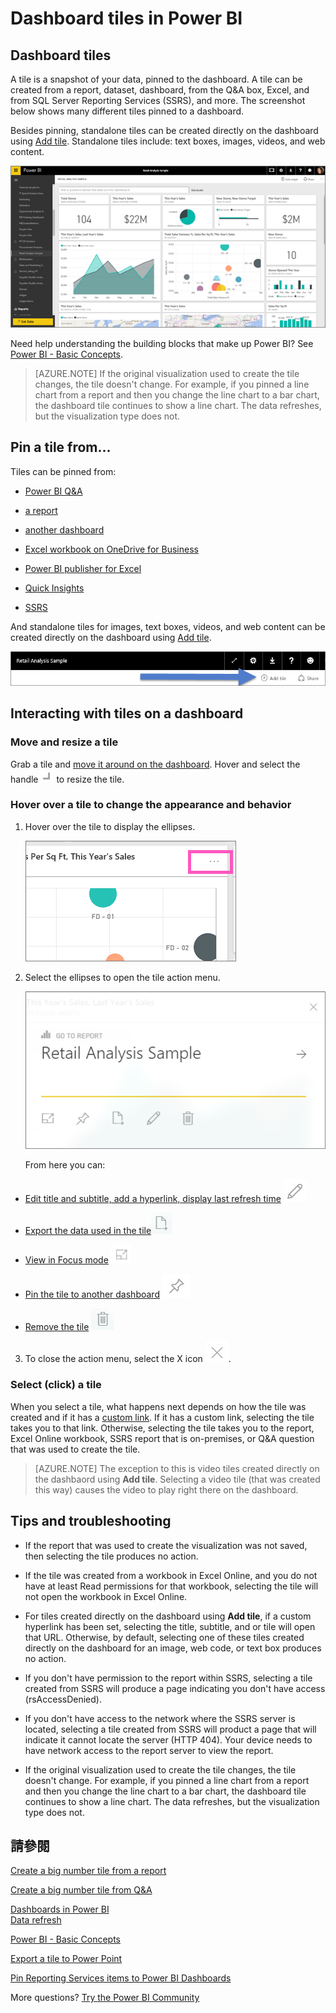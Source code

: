 <properties
   pageTitle="Dashboard tiles in Power BI"
   description="All about dashboard tiles in Power BI. This includes tiles that are created from SQL Server Reporting Services (SSRS)."
   services="powerbi"
   documentationCenter=""
   authors="mihart"
   manager="mblythe"
   backup=""
   editor=""
   tags=""
   qualityFocus="monitoring"
   qualityDate="03/15/2016"/>

<tags
   ms.service="powerbi"
   ms.devlang="NA"
   ms.topic="article"
   ms.tgt_pltfrm="NA"
   ms.workload="powerbi"
   ms.date="10/24/2016"  
   ms.author="mihart"/>

# <a name="dashboard-tiles-in-power-bi"></a>Dashboard tiles in Power BI
## <a name="dashboard-tiles"></a>Dashboard tiles

A tile is a snapshot of your data, pinned to the dashboard. A tile can be created from a report, dataset, dashboard, from the Q&amp;A box, Excel, and from SQL Server Reporting Services (SSRS), and more.  The screenshot below shows many different tiles pinned to a dashboard.

Besides pinning, standalone tiles can be created directly on the dashboard using <bpt id="p1">[</bpt>Add tile<ept id="p1">](powerbi-service-add-a-widget-to-a-dashboard.md)</ept>. Standalone tiles include: text boxes, images, videos, and web content.

![](media/powerbi-service-dashboard-tiles/PBI_DashFull_new.png)

Need help understanding the building blocks that make up Power BI?  See <bpt id="p1">[</bpt>Power BI - Basic Concepts<ept id="p1">](powerbi-service-basic-concepts.md)</ept>.

>[AZURE.NOTE] If the original visualization used to create the tile changes, the tile doesn't change.  For example, if you pinned a line chart from a report and then you change the line chart to a bar chart, the dashboard tile continues to show a line chart. The data refreshes, but the visualization type does not.


## <a name="pin-a-tile-from..."></a>Pin a tile from...

Tiles can be pinned from:

-   <bpt id="p1">[</bpt>Power BI Q&amp;A<ept id="p1">](powerbi-service-pin-a-tile-to-a-dashboard-from-the-question-box.md)</ept>

-   <bpt id="p1">[</bpt>a report<ept id="p1">](powerbi-service-pin-a-tile-to-a-dashboard-from-a-report.md)</ept>

-   <bpt id="p1">[</bpt>another dashboard<ept id="p1">](powerbi-pin-a-tile-from-one-dashboard-to-another.md)</ept>

- <bpt id="p1">[</bpt>Excel workbook on OneDrive for Business<ept id="p1">](powerbi-service-pin-a-tile-to-a-dashboard-from-excel.md)</ept>

- <bpt id="p1">[</bpt>Power BI publisher for Excel<ept id="p1">](powerbi-publisher-for-excel.md)</ept>


- <bpt id="p1">[</bpt>Quick Insights<ept id="p1">](powerbi-service-auto-insights.md)</ept>

-   <bpt id="p1">[</bpt>SSRS<ept id="p1">](https://msdn.microsoft.com/library/mt604784.aspx)</ept>

And standalone tiles for images, text boxes, videos, and web content can be created directly on the dashboard using <bpt id="p1">[</bpt>Add tile<ept id="p1">](powerbi-service-add-a-widget-to-a-dashboard.md)</ept>.

  ![](media/powerbi-service-dashboard-tiles/add_widgetnew.png)


## <a name="interacting-with-tiles-on-a-dashboard"></a>Interacting with tiles on a dashboard

### <a name="move-and-resize-a-tile"></a>Move and resize a tile

Grab a tile and <bpt id="p1">[</bpt>move it around on the dashboard<ept id="p1">](powerbi-service-edit-a-tile-in-a-dashboard.md)</ept>. Hover and select the handle <ph id="ph1">![](media/powerbi-service-dashboard-tiles/resize-handle.jpg)</ph> to resize the tile.

### <a name="hover-over-a-tile-to-change-the-appearance-and-behavior"></a>Hover over a tile to change the appearance and behavior


1. Hover over the tile to display the ellipses.

    ![](media/powerbi-service-dashboard-tiles/ellipses_new.png)
2. Select the ellipses to open the tile action menu.

    ![](media/powerbi-service-dashboard-tiles/tile-menu.png)

    From here you can:

  - <bpt id="p1">[</bpt>Edit title and subtitle, add a hyperlink, display last refresh time<ept id="p1">](powerbi-service-edit-a-tile-in-a-dashboard.md)</ept> <ph id="ph1">![](media/powerbi-service-dashboard-tiles/pencil-icon.jpg)</ph>
  - <bpt id="p1">[</bpt>Export the data used in the tile<ept id="p1">](powerbi-service-edit-a-tile-in-a-dashboard.md)</ept><ph id="ph1">![](media/powerbi-service-dashboard-tiles/export-icon.png)</ph>

  - <bpt id="p1">[</bpt>View in Focus mode<ept id="p1">](powerbi-service-display-dash-in-focus-mode.md)</ept> <ph id="ph1">![](media/powerbi-service-dashboard-tiles/fullscreen-icon.jpg)</ph>

  - <bpt id="p1">[</bpt>Pin the tile to another dashboard<ept id="p1">](powerbi-pin-a-tile-from-one-dashboard-to-another.md)</ept><ph id="ph1">
 </ph><ph id="ph2">![](media/powerbi-service-dashboard-tiles/pin-icon.jpg)</ph>

  - <bpt id="p1">[</bpt>Remove the tile<ept id="p1">](powerbi-service-edit-a-tile-in-a-dashboard.md)</ept><ph id="ph1">
 </ph><ph id="ph2">![](media/powerbi-service-dashboard-tiles/trash-icon.png)</ph>

3. To close the action menu, select the X icon <ph id="ph1">![](media/powerbi-service-dashboard-tiles/delete-icon.jpg)</ph>.

### <a name="select-(click)-a-tile"></a>Select (click) a tile
When you select a tile, what happens next depends on how the tile was created and if it has a <bpt id="p1">[</bpt>custom link<ept id="p1">](powerbi-service-edit-a-tile-in-a-dashboard.md)</ept>. If it has a custom link, selecting the tile takes you to that link. Otherwise, selecting the tile takes you to the report, Excel Online workbook, SSRS report that is on-premises, or Q&amp;A question that was used to create the tile.

>[AZURE.NOTE] The exception to this is video tiles created directly on the dashbaord using <bpt id="p1">**</bpt>Add tile<ept id="p1">**</ept>. Selecting a video tile (that was created this way) causes the video to play right there on the dashboard.   


## <a name="tips-and-troubleshooting"></a>Tips and troubleshooting  

- If the report that was used to create the visualization was not saved, then selecting the tile produces no action.

- If the tile was created from a workbook in Excel Online, and you do not have at least Read permissions for that workbook, selecting the tile will not open the workbook in Excel Online.

- For tiles created directly on the dashboard using <bpt id="p1">**</bpt>Add tile<ept id="p1">**</ept>, if a custom hyperlink has been set, selecting the title, subtitle, and or tile will open that URL.  Otherwise, by default, selecting one of these tiles created directly on the dashboard for an image, web code, or text box produces no action.

- If you don't have permission to the report within SSRS, selecting a tile created from SSRS will produce a page indicating you don't have access (rsAccessDenied).

- If you don't have access to the network where the SSRS server is located, selecting a tile created from SSRS will product a page that will indicate it cannot locate the server (HTTP 404). Your device needs to have network access to the report server to view the report.

- If the original visualization used to create the tile changes, the tile doesn't change.  For example, if you pinned a line chart from a report and then you change the line chart to a bar chart, the dashboard tile continues to show a line chart. The data refreshes, but the visualization type does not.

## <a name="see-also"></a>請參閱  
<bpt id="p1">[</bpt>Create a big number tile from a report<ept id="p1">](powerbi-service-create-a-big-number-tile-from-a-power-bi-report.md)</ept>

<bpt id="p1">[</bpt>Create a big number tile from Q&amp;A<ept id="p1">](powerbi-service-create-a-big-number-tile-for-a-dashboard.md)</ept>

<bpt id="p1">[</bpt>Dashboards in Power BI<ept id="p1">](powerbi-service-dashboards.md)</ept>  
<bpt id="p1">[</bpt>Data refresh<ept id="p1">](powerbi-refresh-data.md)</ept>

<bpt id="p1">[</bpt>Power BI - Basic Concepts<ept id="p1">](powerbi-service-basic-concepts.md)</ept>

<bpt id="p1">[</bpt>Export a tile to Power Point<ept id="p1">](http://blogs.msdn.com/b/powerbidev/archive/2015/09/28/integrating-power-bi-tiles-into-office-documents.aspx)</ept>

<bpt id="p1">[</bpt>Pin Reporting Services items to Power BI Dashboards<ept id="p1">](https://msdn.microsoft.com/library/mt604784.aspx)</ept>

More questions? <bpt id="p1">[</bpt>Try the Power BI Community<ept id="p1">](http://community.powerbi.com/)</ept>
